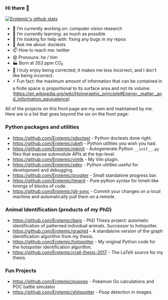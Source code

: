 ### Hi there 👋

[![Erotemic's github stats](https://github-readme-stats.vercel.app/api?username=Erotemic)](https://github.com/Erotemic/github-readme-stats)


- 🔭 I’m currently working on: computer vision research
- 🌱 I’m currently learning: as much as possible
- 🤔 I’m looking for help with: fixing any bugs in my repos
- 💬 Ask me about: doctests
- 📫 How to reach me: twitter
- 😄 Pronouns: he / him
- 🏭 Born at 353 ppm CO₂
- 🧠 I truly enjoy being corrected; it makes me less incorrect, and I don't like being incorrect.
- ⚡ Fun fact: the maximum amount of information that can be contained in a finite space is proportional to its surface area and not its volume. (https://en.wikipedia.org/wiki/Holographic_principle#Energy,_matter,_and_information_equivalence)
 
 
 All of the projects on this front page are my own and maintained by me. Here are is a list that goes beyond the six on the front page:
 
### Python packages and utilities

 - https://github.com/Erotemic/xdoctest - Python doctests done right.
 - https://github.com/Erotemic/ubelt - Python utilities you wish you had. 
 - https://github.com/Erotemic/mkinit - Autogenerate Python `__init__.py` files that expose submodule APIs at the top-level.
 - https://github.com/Erotemic/vimtk - My Vim plugin.
 - https://github.com/Erotemic/xdev - Python utilities useful for development and debugging.
 - https://github.com/Erotemic/progiter - Small standalone progress bar. 
 - https://github.com/Erotemic/timerit - Pure python syntax for timeit-like timings of blocks of code.
 - https://github.com/Erotemic/git-sync - Commit your changes on a local machine and automatically pull them on a remote.

### Animal Identification (products of my PhD)

 - https://github.com/Erotemic/ibeis - PhD Thesis project: automatic identification of patterned individual animals. Successor to hotspotter.
 - https://github.com/Erotemic/graphid - A standalone version of the graph identification algorithm from my thesis.
 - https://github.com/Erotemic/hotspotter - My original Python code for the hotspotter identification algorithm.
 - https://github.com/Erotemic/crall-thesis-2017 - The LaTeX source for my thesis.

### Fun Projects

 - https://github.com/Erotemic/pypogo - Pokemon Go calculations and POC battle simulator
 - https://github.com/Erotemic/shitspotter - Poop detection in images.
